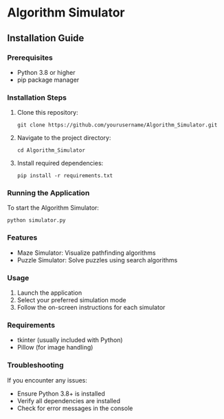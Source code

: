 # Algorithm Simulator

## Installation Guide

### Prerequisites
- Python 3.8 or higher
- pip package manager

### Installation Steps
1. Clone this repository:
   ```
   git clone https://github.com/yourusername/Algorithm_Simulator.git
   ```
2. Navigate to the project directory:
   ```
   cd Algorithm_Simulator
   ```
3. Install required dependencies:
   ```
   pip install -r requirements.txt
   ```

### Running the Application
To start the Algorithm Simulator:
```
python simulator.py
```

### Features
-  Maze Simulator: Visualize pathfinding algorithms
-  Puzzle Simulator: Solve puzzles using search algorithms

### Usage
1. Launch the application
2. Select your preferred simulation mode
3. Follow the on-screen instructions for each simulator

### Requirements
- tkinter (usually included with Python)
- Pillow (for image handling)

### Troubleshooting
If you encounter any issues:
- Ensure Python 3.8+ is installed
- Verify all dependencies are installed
- Check for error messages in the console
